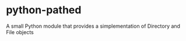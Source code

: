 # python-pathed
A small Python module that provides a simplementation of Directory and File objects
